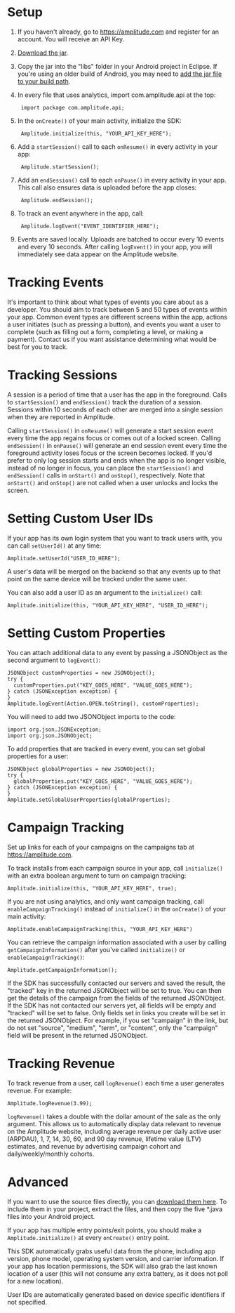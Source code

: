 # Setup #
1. If you haven't already, go to https://amplitude.com and register for an account. You will receive an API Key.
2. [Download the jar](https://github.com/amplitude/Amplitude-Android/raw/master/amplitude.jar).
3. Copy the jar into the "libs" folder in your Android project in Eclipse. If you're using an older build of Android, you may need to [add the jar file to your build path](http://stackoverflow.com/questions/3280353/how-to-import-a-jar-in-eclipse).
4. In every file that uses analytics, import com.amplitude.api at the top:

        import package com.amplitude.api;

5. In the `onCreate()` of your main activity, initialize the SDK:

        Amplitude.initialize(this, "YOUR_API_KEY_HERE");

6. Add a `startSession()` call to each `onResume()` in every activity in your app:

        Amplitude.startSession();

7. Add an `endSession()` call to each `onPause()` in every activity in your app. This call also ensures data is uploaded before the app closes:

        Amplitude.endSession();

8. To track an event anywhere in the app, call:

        Amplitude.logEvent("EVENT_IDENTIFIER_HERE");

9. Events are saved locally. Uploads are batched to occur every 10 events and every 10 seconds. After calling `logEvent()` in your app, you will immediately see data appear on the Amplitude website.

# Tracking Events #

It's important to think about what types of events you care about as a developer. You should aim to track between 5 and 50 types of events within your app. Common event types are different screens within the app, actions a user initiates (such as pressing a button), and events you want a user to complete (such as filling out a form, completing a level, or making a payment). Contact us if you want assistance determining what would be best for you to track.

# Tracking Sessions #

A session is a period of time that a user has the app in the foreground. Calls to `startSession()` and `endSession()` track the duration of a session. Sessions within 10 seconds of each other are merged into a single session when they are reported in Amplitude.

Calling `startSession()` in `onResume()` will generate a start session event every time the app regains focus or comes out of a locked screen. Calling `endSession()` in `onPause()` will generate an end session event every time the foreground activity loses focus or the screen becomes locked. If you'd prefer to only log session starts and ends when the app is no longer visible, instead of no longer in focus, you can place the `startSession()` and `endSession()` calls in `onStart()` and `onStop()`, respectively. Note that `onStart()` and `onStop()` are not called when a user unlocks and locks the screen.

# Setting Custom User IDs #

If your app has its own login system that you want to track users with, you can call `setUserId()` at any time:

    Amplitude.setUserId("USER_ID_HERE");

A user's data will be merged on the backend so that any events up to that point on the same device will be tracked under the same user.

You can also add a user ID as an argument to the `initialize()` call:

    Amplitude.initialize(this, "YOUR_API_KEY_HERE", "USER_ID_HERE");

# Setting Custom Properties #

You can attach additional data to any event by passing a JSONObject as the second argument to `logEvent()`:

    JSONObject customProperties = new JSONObject();
    try {
      customProperties.put("KEY_GOES_HERE", "VALUE_GOES_HERE");
    } catch (JSONException exception) {
    }
    Amplitude.logEvent(Action.OPEN.toString(), customProperties);

You will need to add two JSONObject imports to the code:

    import org.json.JSONException;
    import org.json.JSONObject;

To add properties that are tracked in every event, you can set global properties for a user:

    JSONObject globalProperties = new JSONObject();
    try {
      globalProperties.put("KEY_GOES_HERE", "VALUE_GOES_HERE");
    } catch (JSONException exception) {
    }
    Amplitude.setGlobalUserProperties(globalProperties);

# Campaign Tracking #

Set up links for each of your campaigns on the campaigns tab at https://amplitude.com.

To track installs from each campaign source in your app, call `initialize()` with an extra boolean argument to turn on campaign tracking:

    Amplitude.initialize(this, "YOUR_API_KEY_HERE", true);

If you are not using analytics, and only want campaign tracking, call `enableCampaignTracking()` instead of `initialize()` in the `onCreate()` of your main activity:

    Amplitude.enableCampaignTracking(this, "YOUR_API_KEY_HERE")

You can retrieve the campaign information associated with a user by calling `getCampaignInformation()` after you've called `initialize()` or `enableCampaignTracking()`:

    Amplitude.getCampaignInformation();

If the SDK has successfully contacted our servers and saved the result, the "tracked" key in the returned JSONObject will be set to true. You can then get the details of the campaign from the fields of the returned JSONObject. If the SDK has not contacted our servers yet, all fields will be empty and "tracked" will be set to false. Only fields set in links you create will be set in the returned JSONObject. For example, if you set "campaign" in the link, but do not set "source", "medium", "term", or "content", only the "campaign" field will be present in the returned JSONObject.

# Tracking Revenue #

To track revenue from a user, call `logRevenue()` each time a user generates revenue. For example:

    Amplitude.logRevenue(3.99);
    
`logRevenue()` takes a double with the dollar amount of the sale as the only argument. This allows us to automatically display data relevant to revenue on the Amplitude website, including average revenue per daily active user (ARPDAU), 1, 7, 14, 30, 60, and 90 day revenue, lifetime value (LTV) estimates, and revenue by advertising campaign cohort and daily/weekly/monthly cohorts.

# Advanced #

If you want to use the source files directly, you can [download them here](https://github.com/amplitude/Amplitude-Android/archive/master.zip). To include them in your project, extract the files, and then copy the five *.java files into your Android project.

If your app has multiple entry points/exit points, you should make a `Amplitude.initialize()` at every `onCreate()` entry point.

This SDK automatically grabs useful data from the phone, including app version, phone model, operating system version, and carrier information. If your app has location permissions, the SDK will also grab the last known location of a user (this will not consume any extra battery, as it does not poll for a new location).

User IDs are automatically generated based on device specific identifiers if not specified.
